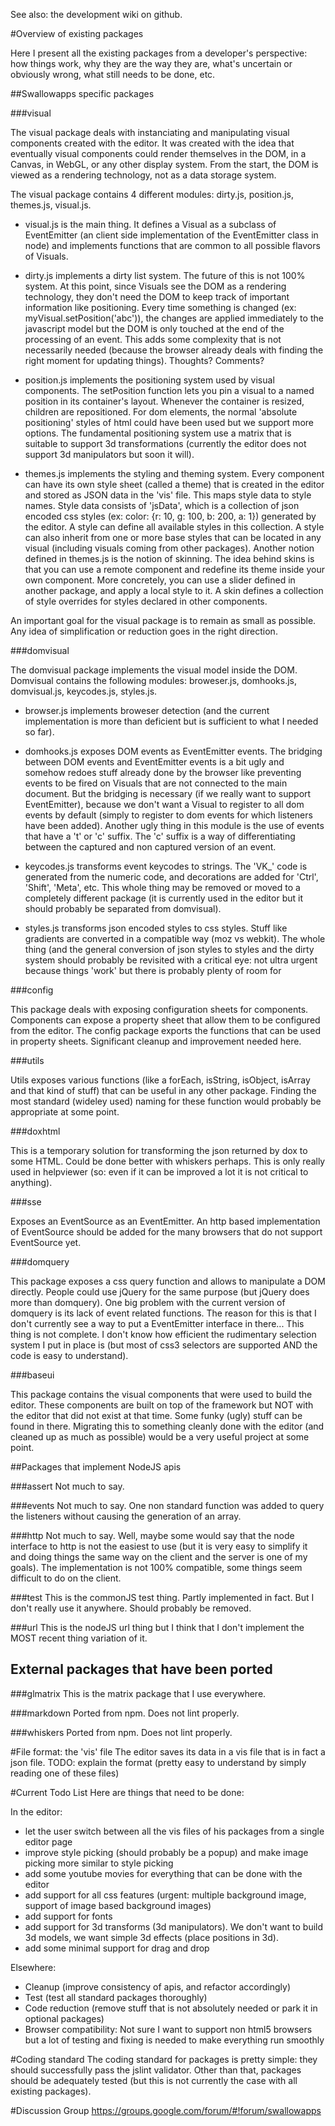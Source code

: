 See also: the development wiki on github.

#Overview of existing packages

Here I present all the existing packages from a developer's perspective: how things work, why they are the way they are, what's uncertain or obviously wrong, what still needs to be done, etc.

##Swallowapps specific packages

###visual

The visual package deals with instanciating and manipulating visual components created with the editor. It was created with the idea that eventually visual components could render themselves in the DOM, in a Canvas, in WebGL, or any other display system. From the start, the DOM is viewed as a rendering technology, not as a data storage system.

The visual package contains 4 different modules: dirty.js, position.js, themes.js, visual.js.

+ visual.js is the main thing. It defines a Visual as a subclass of EventEmitter (an client side implementation of the EventEmitter class in node) and implements functions that are common to all possible flavors of Visuals.

+ dirty.js implements a dirty list system. The future of this is not 100% system. At this point, since Visuals see the DOM as a rendering technology, they don't need the DOM to keep track of important information like positioning. Every time something is changed (ex: myVisual.setPosition('abc')), the changes are applied immediately to the javascript model but the DOM is only touched at the end of the processing of an event. This adds some complexity that is not necessarily needed (because the browser already deals with finding the right moment for updating things). Thoughts? Comments?

+ position.js implements the positioning system used by visual components. The setPosition function lets you pin a visual to a named position in its container's layout. Whenever the container is resized, children are repositioned. For dom elements, the normal 'absolute positioning' styles of html could have been used but we support more options. The fundamental positioning system use a matrix that is suitable to support 3d transformations (currently the editor does not support 3d manipulators but soon it will).

+ themes.js implements the styling and theming system. Every component can have its own style sheet (called a theme) that is created in the editor and stored as JSON data in the 'vis' file. This maps style data to style names. Style data consists of 'jsData', which is a collection of json encoded css styles (ex: color: {r: 10, g: 100, b: 200, a: 1}) generated by the editor. A style can define all available styles in this collection. A style can also inherit from one or more base styles that can be located in any visual (including visuals coming from other packages). Another notion defined in themes.js is the notion of skinning. The idea behind skins is that you can use a remote component and redefine its theme inside your own component. More concretely, you can use a slider defined in another package, and apply a local style to it. A skin defines a collection of style overrides for styles declared in other components.

An important goal for the visual package is to remain as small as possible. Any idea of simplification or reduction goes in the right direction.

###domvisual

The domvisual package implements the visual model inside the DOM. Domvisual contains the following modules: broweser.js, domhooks.js, domvisual.js, keycodes.js, styles.js.

+ browser.js implements broweser detection (and the current implementation is more than deficient but is sufficient to what I needed so far).

+ domhooks.js exposes DOM events as EventEmitter events. The bridging between DOM events and EventEmitter events is a bit ugly and somehow redoes stuff already done by the browser like preventing events to be fired on Visuals that are not connected to the main document. But the bridging is necessary (if we really want to support EventEmitter), because we don't want a Visual to register to all dom events by default (simply to register to dom events for which listeners have been added). Another ugly thing in this module is the use of events that have a 't' or 'c' suffix. The 'c' suffix is a way of differentiating between the captured and non captured version of an event.

+ keycodes.js transforms event keycodes to strings. The 'VK_' code is generated from the numeric code, and decorations are added for 'Ctrl', 'Shift', 'Meta', etc. This whole thing may be removed or moved to a completely different package (it is currently used in the editor but it should probably be separated from domvisual).

+ styles.js transforms json encoded styles to css styles. Stuff like gradients are converted in a compatible way (moz vs webkit). The whole thing (and the general conversion of json styles to styles and the dirty system should probably be revisited with a critical eye: not ultra urgent because things 'work' but there is probably plenty of room for

###config

This package deals with exposing configuration sheets for components. Components can expose a property sheet that allow them to be configured from the editor. The config package exports the functions that can be used in property sheets. Significant cleanup and improvement needed here.

###utils

Utils exposes various functions (like a forEach, isString, isObject, isArray and that kind of stuff) that can be useful in any other package. Finding the most standard (wideley used) naming for these function would probably be appropriate at some point.

###doxhtml

This is a temporary solution for transforming the json returned by dox to some HTML. Could be done better with whiskers perhaps. This is only really used in helpviewer (so: even if it can be improved a lot it is not critical to anything).

###sse

Exposes an EventSource as an EventEmitter. An http based implementation of EventSource should be added for the many browsers that do not support EventSource yet.

###domquery

This package exposes a css query function and allows to manipulate a DOM directly. People could use jQuery for the same purpose (but jQuery does more than domquery). One big problem with the current version of domquery is its lack of event related functions. The reason for this is that I don't currently see a way to put a EventEmitter interface in there... This thing is not complete. I don't know how efficient the rudimentary selection system I put in place is (but most of css3 selectors are supported AND the code is easy to understand).

###baseui

This package contains the visual components that were used to build the editor. These components are built on top of the framework but NOT with the editor that did not exist at that time. Some funky (ugly) stuff can be found in there. Migrating this to something cleanly done with the editor (and cleaned up as much as possible) would be a very useful project at some point.

##Packages that implement NodeJS apis

###assert
Not much to say.

###events
Not much to say. One non standard function was added to query the listeners without causing the generation of an array.

###http
Not much to say. Well, maybe some would say that the node interface to http is not the easiest to use (but it is very easy to simplify it and doing things the same way on the client and the server is one of my goals). The implementation is not 100% compatible, some things seem difficult to do on the client.

###test
This is the commonJS test thing. Partly implemented in fact. But I don't really use it anywhere. Should probably be removed.

###url
This is the nodeJS url thing but I think that I don't implement the MOST recent thing variation of it.

## External packages that have been ported

###glmatrix
This is the matrix package that I use everywhere.

###markdown
Ported from npm. Does not lint properly.

###whiskers
Ported from npm. Does not lint properly.

#File format: the 'vis' file
The editor saves its data in a vis file that is in fact a json file.
TODO: explain the format (pretty easy to understand by simply reading one of these files)


#Current Todo List
Here are things that need to be done:

In the editor:

* let the user switch between all the vis files of his packages from a single editor page
* improve style picking (should probably be a popup) and make image picking more similar to style picking
* add some youtube movies for everything that can be done with the editor
* add support for all css features (urgent: multiple background image, support of image based background images)
* add support for fonts
* add support for 3d transforms (3d manipulators). We don't want to build 3d models, we want simple 3d effects (place positions in 3d).
* add some minimal support for drag and drop

Elsewhere:

* Cleanup (improve consistency of apis, and refactor accordingly)
* Test (test all standard packages thoroughly)
* Code reduction (remove stuff that is not absolutely needed or park it in optional packages)
* Browser compatibility: Not sure I want to support non html5 browsers but a lot of testing and fixing is needed to make everything run smoothly


#Coding standard
The coding standard for packages is pretty simple: they should successfully pass the jslint validator. Other than that, packages should be adequately tested (but this is not currently the case with all existing packages).

#Discussion Group
https://groups.google.com/forum/#!forum/swallowapps
